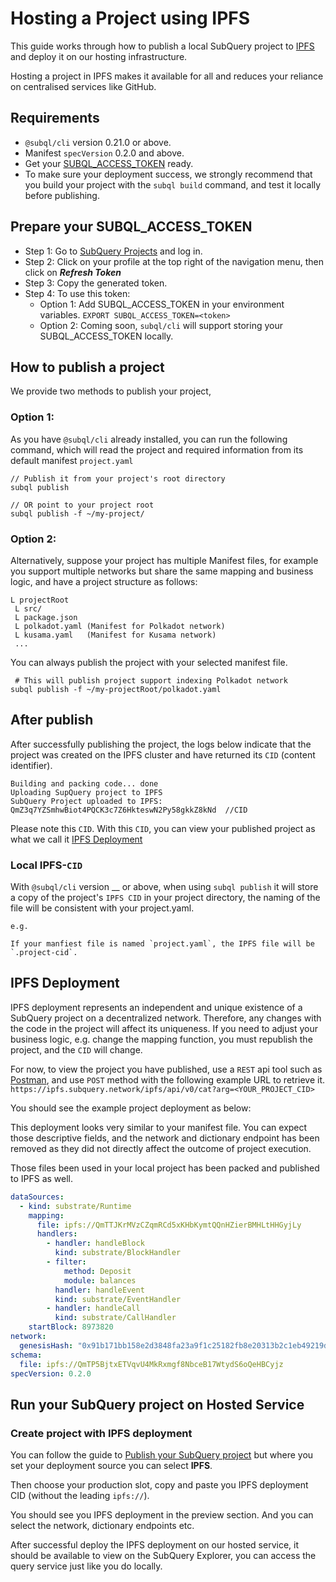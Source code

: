 # Hosting a Project using IPFS

This guide works through how to publish a local SubQuery project to [IPFS](https://ipfs.io/) and deploy it on our hosting infrastructure.

Hosting a project in IPFS makes it available for all and reduces your reliance on centralised services like GitHub.

## Requirements

- `@subql/cli` version 0.21.0 or above.
- Manifest `specVersion` 0.2.0 and above.
- Get your [SUBQL_ACCESS_TOKEN](#prepare-your-subql-access-token) ready.
- To make sure your deployment success, we strongly recommend that you build your project with the `subql build` command, and test it locally before publishing.

## Prepare your SUBQL_ACCESS_TOKEN

- Step 1: Go to [SubQuery Projects](https://project.subquery.network/) and log in.
- Step 2: Click on your profile at the top right of the navigation menu, then click on **_Refresh Token_**
- Step 3: Copy the generated token.
- Step 4: To use this token:
  - Option 1: Add SUBQL_ACCESS_TOKEN in your environment variables. `EXPORT SUBQL_ACCESS_TOKEN=<token>`
  - Option 2: Coming soon, `subql/cli` will support storing your SUBQL_ACCESS_TOKEN locally.

## How to publish a project

We provide two methods to publish your project,

### Option 1:

As you have `@subql/cli` already installed, you can run the following command, which will read the project and required information from its default manifest `project.yaml`

```
// Publish it from your project's root directory
subql publish

// OR point to your project root
subql publish -f ~/my-project/
```

### Option 2:

Alternatively, suppose your project has multiple Manifest files, for example you support multiple networks but share the same mapping and business logic, and have a project structure as follows:

```
L projectRoot
 L src/
 L package.json
 L polkadot.yaml (Manifest for Polkadot network)
 L kusama.yaml   (Manifest for Kusama network)
 ...
```

You can always publish the project with your selected manifest file.

```
 # This will publish project support indexing Polkadot network
subql publish -f ~/my-projectRoot/polkadot.yaml
```

## After publish

After successfully publishing the project, the logs below indicate that the project was created on the IPFS cluster and have returned its `CID` (content identifier).

```
Building and packing code... done
Uploading SupQuery project to IPFS
SubQuery Project uploaded to IPFS: QmZ3q7YZSmhwBiot4PQCK3c7Z6HkteswN2Py58gkkZ8kNd  //CID
```

Please note this `CID`. With this `CID`, you can view your published project as what we call it [IPFS Deployment](#ipfs-deployment)

### Local IPFS-`CID`

With `@subql/cli` version __ or above, when using `subql publish` it will store a copy of the project's `IPFS CID` in your project directory, the naming of the file will be consistent with your project.yaml.
```
e.g.

If your manfiest file is named `project.yaml`, the IPFS file will be `.project-cid`.
```


## IPFS Deployment

IPFS deployment represents an independent and unique existence of a SubQuery project on a decentralized network. Therefore, any changes with the code in the project will affect its uniqueness. If you need to adjust your business logic, e.g. change the mapping function, you must republish the project, and the `CID` will change.

For now, to view the project you have published, use a `REST` api tool such as [Postman](https://web.postman.co/), and use `POST` method with the following example URL to retrieve it. `https://ipfs.subquery.network/ipfs/api/v0/cat?arg=<YOUR_PROJECT_CID>`

You should see the example project deployment as below:

This deployment looks very similar to your manifest file. You can expect those descriptive fields, and the network and dictionary endpoint has been removed as they did not directly affect the outcome of project execution.

Those files been used in your local project has been packed and published to IPFS as well.

```yaml
dataSources:
  - kind: substrate/Runtime
    mapping:
      file: ipfs://QmTTJKrMVzCZqmRCd5xKHbKymtQQnHZierBMHLtHHGyjLy
      handlers:
        - handler: handleBlock
          kind: substrate/BlockHandler
        - filter:
            method: Deposit
            module: balances
          handler: handleEvent
          kind: substrate/EventHandler
        - handler: handleCall
          kind: substrate/CallHandler
    startBlock: 8973820
network:
  genesisHash: "0x91b171bb158e2d3848fa23a9f1c25182fb8e20313b2c1eb49219da7a70ce90c3"
schema:
  file: ipfs://QmTP5BjtxETVqvU4MkRxmgf8NbceB17WtydS6oQeHBCyjz
specVersion: 0.2.0
```

## Run your SubQuery project on Hosted Service

### Create project with IPFS deployment

You can follow the guide to [Publish your SubQuery project](publish.md) but where you set your deployment source you can select **IPFS**.

Then choose your production slot, copy and paste you IPFS deployment CID (without the leading `ipfs://`).

You should see you IPFS deployment in the preview section. And you can select the network, dictionary endpoints etc.

After successful deploy the IPFS deployment on our hosted service, it should be available to view on the SubQuery Explorer, you can access the query service just like you do locally.
